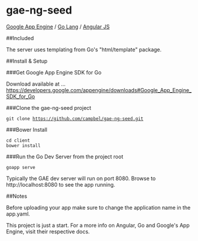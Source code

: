 gae-ng-seed
===========
<a href="https://developers.google.com/appengine/">Google App Engine</a> / <a href="http://golang.org/">Go Lang</a> / <a href="http://angularjs.org/">Angular JS</a>

##Included

The server uses templating from Go's "html/template" package.

##Install & Setup

###Get Google App Engine SDK for Go 

Download available at ...
https://developers.google.com/appengine/downloads#Google_App_Engine_SDK_for_Go

###Clone the gae-ng-seed project 

<code>git clone https://github.com/campbel/gae-ng-seed.git</code>

###Bower Install

<code>cd client</code>
<br/>
<code>bower install</code>

###Run the Go Dev Server from the project root 

<code>goapp serve</code>

Typically the GAE dev server will run on port 8080. Browse to http://localhost:8080 to see the app running.

##Notes

Before uploading your app make sure to change the application name in the app.yaml.

This project is just a start. For a more info on Angular, Go and Google's App Engine, visit their respective docs.
